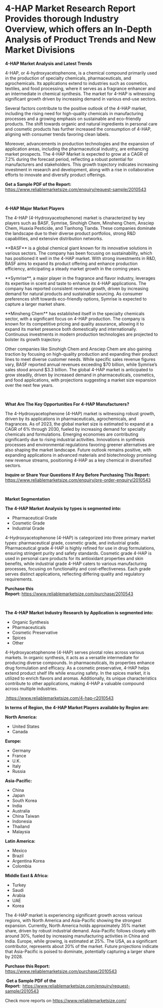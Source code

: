 <p><h1>4-HAP Market Research Report Provides thorough Industry Overview, which offers an In-Depth Analysis of Product Trends and New Market Divisions</h1></p><p><strong>4-HAP Market Analysis and Latest Trends</strong></p>
<p><p>4-HAP, or 4-hydroxyacetophenone, is a chemical compound primarily used in the production of specialty chemicals, pharmaceuticals, and agrochemicals. Its applications extend to industries such as cosmetics, textiles, and food processing, where it serves as a fragrance enhancer and an intermediate in chemical synthesis. The market for 4-HAP is witnessing significant growth driven by increasing demand in various end-use sectors.</p><p>Several factors contribute to the positive outlook of the 4-HAP market, including the rising need for high-quality chemicals in manufacturing processes and a growing emphasis on sustainable and eco-friendly products. The shift towards organic and natural ingredients in personal care and cosmetic products has further increased the consumption of 4-HAP, aligning with consumer trends favoring clean labels. </p><p>Moreover, advancements in production technologies and the expansion of application areas, including the pharmaceutical industry, are enhancing market prospects. The 4-HAP Market is expected to grow at a CAGR of 7.2% during the forecast period, reflecting a robust potential for manufacturers and stakeholders. This growth trajectory indicates increasing investment in research and development, along with a rise in collaborative efforts to innovate and diversify product offerings.</p></p>
<p><strong>Get a Sample PDF of the Report:&nbsp;</strong> <a href="https://www.reliablemarketsize.com/enquiry/request-sample/2010543?utm_campaign=1197&utm_medium=2&utm_source=Github&utm_content=ia&utm_term=05022025&utm_id=4-hap">https://www.reliablemarketsize.com/enquiry/request-sample/2010543</a></p>
<p>&nbsp;</p>
<p><strong>4-HAP Major Market Players</strong></p>
<p><p>The 4-HAP (4-Hydroxyacetophenone) market is characterized by key players such as BASF, Symrise, Sinohigh Chem, Minsheng Chem, Ansciep Chem, Huaxia Pesticide, and Tianhong Tianda. These companies dominate the landscape due to their diverse product portfolios, strong R&D capabilities, and extensive distribution networks.</p><p>**BASF** is a global chemical giant known for its innovative solutions in various sectors. The company has been focusing on sustainability, which has positioned it well in the 4-HAP market. With strong investments in R&D, BASF aims to expand its product offering and enhance production efficiency, anticipating a steady market growth in the coming years.</p><p>**Symrise**, a major player in the fragrance and flavor industry, leverages its expertise in scent and taste to enhance its 4-HAP applications. The company has reported consistent revenue growth, driven by increasing demand for natural products and sustainable sourcing. As consumer preferences shift towards eco-friendly options, Symrise is expected to capture a larger market share.</p><p>**Minsheng Chem** has established itself in the specialty chemicals sector, with a significant focus on 4-HAP production. The company is known for its competitive pricing and quality assurance, allowing it to expand its market presence both domestically and internationally. Continuous investments in modern production technologies are projected to bolster its growth trajectory.</p><p>Other companies like Sinohigh Chem and Ansciep Chem are also gaining traction by focusing on high-quality production and expanding their product lines to meet diverse customer needs. While specific sales revenue figures vary, BASF reported annual revenues exceeding $70 billion, while Symrise’s sales stood around $3.3 billion. The global 4-HAP market is anticipated to grow steadily, driven by increased demand in pharmaceuticals, cosmetics, and food applications, with projections suggesting a market size expansion over the next few years.</p></p>
<p>&nbsp;</p>
<p><strong>What Are The Key Opportunities For 4-HAP Manufacturers?</strong></p>
<p><p>The 4-Hydroxyacetophenone (4-HAP) market is witnessing robust growth, driven by its applications in pharmaceuticals, agrochemicals, and fragrances. As of 2023, the global market size is estimated to expand at a CAGR of 6% through 2030, fueled by increasing demand for specialty chemicals and formulations. Emerging economies are contributing significantly due to rising industrial activities. Innovations in synthesis processes and environmental regulations favoring greener alternatives are also shaping the market landscape. Future outlook remains positive, with expanding applications in advanced materials and biotechnology promising new revenue streams, positioning 4-HAP as a key chemical in diversified sectors.</p></p>
<p><strong>Inquire or Share Your Questions If Any Before Purchasing This Report:</strong> <a href="https://www.reliablemarketsize.com/enquiry/pre-order-enquiry/2010543?utm_campaign=1197&utm_medium=2&utm_source=Github&utm_content=ia&utm_term=05022025&utm_id=4-hap">https://www.reliablemarketsize.com/enquiry/pre-order-enquiry/2010543</a></p>
<p>&nbsp;</p>
<p><strong>Market Segmentation</strong></p>
<p><strong>The 4-HAP Market Analysis by types is segmented into:</strong></p>
<p><ul><li>Pharmaceutical Grade</li><li>Cosmetic Grade</li><li>Industrial Grade</li></ul></p>
<p><p>4-Hydroxyacetophenone (4-HAP) is categorized into three primary market types: pharmaceutical grade, cosmetic grade, and industrial grade. Pharmaceutical grade 4-HAP is highly refined for use in drug formulations, ensuring stringent purity and safety standards. Cosmetic grade 4-HAP is used in personal care products for its antioxidant properties and skin benefits, while industrial grade 4-HAP caters to various manufacturing processes, focusing on functionality and cost-effectiveness. Each grade serves distinct applications, reflecting differing quality and regulatory requirements.</p></p>
<p><strong>Purchase this Report:&nbsp;</strong><a href="https://www.reliablemarketsize.com/purchase/2010543?utm_campaign=1197&utm_medium=2&utm_source=Github&utm_content=ia&utm_term=05022025&utm_id=4-hap">https://www.reliablemarketsize.com/purchase/2010543</a></p>
<p>&nbsp;</p>
<p><strong>The 4-HAP Market Industry Research by Application is segmented into:</strong></p>
<p><ul><li>Organic Synthesis</li><li>Pharmaceuticals</li><li>Cosmetic Preservative</li><li>Spices</li><li>Other</li></ul></p>
<p><p>4-Hydroxyacetophenone (4-HAP) serves pivotal roles across various markets. In organic synthesis, it acts as a versatile intermediate for producing diverse compounds. In pharmaceuticals, its properties enhance drug formulation and efficacy. As a cosmetic preservative, 4-HAP helps extend product shelf life while ensuring safety. In the spices market, it is utilized to enrich flavors and aromas. Additionally, its unique characteristics contribute to other applications, making 4-HAP a valuable compound across multiple industries.</p></p>
<p><a href="https://www.reliablemarketsize.com/4-hap-r2010543?utm_campaign=1197&utm_medium=2&utm_source=Github&utm_content=ia&utm_term=05022025&utm_id=4-hap">&nbsp;https://www.reliablemarketsize.com/4-hap-r2010543</a></p>
<p><strong>In terms of Region, the 4-HAP Market Players available by Region are:</strong></p>
<p>
    <p> <strong> North America: </strong>
        <ul>
            <li>United States</li>
            <li>Canada</li>
        </ul>
        </p> 
    <p> <strong> Europe: </strong>
        <ul>
            <li>Germany</li>
            <li>France</li>
            <li>U.K.</li>
            <li>Italy</li>
            <li>Russia</li>
        </ul>
        </p> 
    <p> <strong> Asia-Pacific: </strong>
        <ul>
            <li>China</li>
            <li>Japan</li>
            <li>South Korea</li>
            <li>India</li>
            <li>Australia</li>
            <li>China Taiwan</li>
            <li>Indonesia</li>
            <li>Thailand</li>
            <li>Malaysia</li>
        </ul>
        </p> 
    <p> <strong> Latin America: </strong>
        <ul>
            <li>Mexico</li>
            <li>Brazil</li>
            <li>Argentina Korea</li>
            <li>Colombia</li>
        </ul>
        </p> 
    <p> <strong> Middle East & Africa: </strong>
        <ul>
            <li>Turkey</li>
            <li>Saudi</li>
            <li>Arabia</li>
            <li>UAE</li>
            <li>Korea</li>
        </ul>
    </p>
    </p>
<p><p>The 4-HAP market is experiencing significant growth across various regions, with North America and Asia-Pacific showing the strongest expansion. Currently, North America holds approximately 35% market share, driven by robust industrial demand. Asia-Pacific follows closely with around 30%, fueled by increasing manufacturing activities in China and India. Europe, while growing, is estimated at 25%. The USA, as a significant contributor, represents about 20% of the market. Future projections indicate that Asia-Pacific is poised to dominate, potentially capturing a larger share by 2028.</p></p>
<p><strong>Purchase this Report: </strong><a href="https://www.reliablemarketsize.com/purchase/2010543?utm_campaign=1197&utm_medium=2&utm_source=Github&utm_content=ia&utm_term=05022025&utm_id=4-hap">https://www.reliablemarketsize.com/purchase/2010543</a></p>
<p>&nbsp;<strong>Get a Sample PDF of the Report:&nbsp;&nbsp;</strong><a href="https://www.reliablemarketsize.com/enquiry/request-sample/2010543?utm_campaign=1197&utm_medium=2&utm_source=Github&utm_content=ia&utm_term=05022025&utm_id=4-hap">https://www.reliablemarketsize.com/enquiry/request-sample/2010543</a></p>
<p><strong></strong></p>
<p>Check more reports on <a href="https://www.reliablemarketsize.com/?utm_campaign=1197&utm_medium=2&utm_source=Github&utm_content=ia&utm_term=05022025&utm_id=4-hap">https://www.reliablemarketsize.com/</a></p>